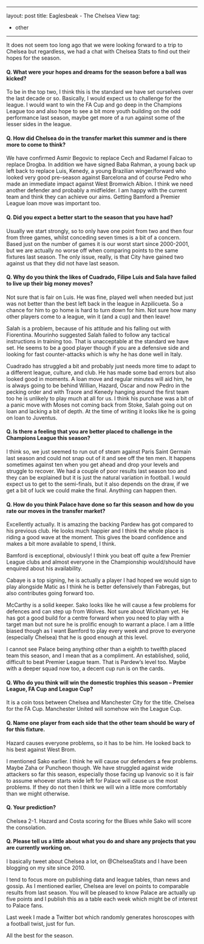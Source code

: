 ---
layout: post
title: Eaglesbeak - The Chelsea View
tag:
 - other
 ---
 
 It does not seem too long ago that we were looking forward to a trip to Chelsea but regardless, we had a chat with Chelsea Stats to find out their hopes for the season.

#### Q. What were your hopes and dreams for the season before a ball was kicked?

To be in the top two, I think this is the standard we have set ourselves over the last decade or so. Basically, I would expect us to challenge for the league. I would want to win the FA Cup and go deep in the Champions League too and also hope to see a bit more youth building on the odd performance last season, maybe get more of a run against some of the lesser sides in the league.

#### Q. How did Chelsea do in the transfer market this summer and is there more to come to think?

We have confirmed Asmir Begovic to replace Cech and Radamel Falcao to replace Drogba. In addition we have signed Baba Rahman, a young back up left back to replace Luis, Kenedy, a young Brazilian winger/forward who looked very good pre-season against Barcelona and of course Pedro who made an immediate impact against West Bromwich Albion. I think we need another defender and probably a midfielder. I am happy with the current team and think they can achieve our aims. Getting Bamford a Premier League loan move was important too.

#### Q. Did you expect a better start to the season that you have had?

Usually we start strongly, so to only have one point from two and then four from three games, whilst conceding seven times is a bit of a concern. Based just on the number of games it is our worst start since 2000-2001, but we are actually no worse off when comparing points to the same fixtures last season. The only issue, really, is that City have gained two against us that they did not have last season.

#### Q. Why do you think the likes of Cuadrado, Filipe Luis and Sala have failed to live up their big money moves?

Not sure that is fair on Luis. He was fine, played well when needed but just was not better than the best left back in the league in Azpilicueta. So a chance for him to go home is hard to turn down for him. Not sure how many other players come to a league, win it (and a cup) and then leave!

Salah is a problem, because of his attitude and his falling out with Fiorentina. Mourinho suggested Salah failed to follow any tactical instructions in training too. That is unacceptable at the standard we have set. He seems to be a good player though if you are a defensive side and looking for fast counter-attacks which is why he has done well in Italy.

Cuadrado has struggled a bit and probably just needs more time to adapt to a different league, culture, and club. He has made some bad errors but also looked good in moments. A loan move and regular minutes will aid him, he is always going to be behind Willian, Hazard, Oscar and now Pedro in the pecking order and with Traore and Kenedy hanging around the first team too he is unlikely to play much at all for us. I think his purchase was a bit of a panic move with Moses not coming back from Stoke, Salah going out on loan and lacking a bit of depth. At the time of writing it looks like he is going on loan to Juventus.

#### Q. Is there a feeling that you are better placed to challenge in the  Champions League this season?

I think so, we just seemed to run out of steam against Paris Saint Germain last season and could not snap out of it and see off the ten men. It happens sometimes against ten when you get ahead and drop your levels and struggle to recover. We had a couple of poor results last season too and they can be explained but it is just the natural variation in football. I would expect us to get to the semi-finals, but it also depends on the draw, if we get a bit of luck we could make the final. Anything can happen then.

#### Q. How do you think Palace have done so far this season and how do you rate our moves in the transfer market?

Excellently actually. It is amazing the backing Pardew has got compared to his previous club. He looks much happier and I think the whole place is riding a good wave at the moment. This gives the board confidence and makes a bit more available to spend, I think.

Bamford is exceptional, obviously! I think you beat off quite a few Premier League clubs and almost everyone in the Championship would/should have enquired about his availability.

Cabaye is a top signing, he is actually a player I had hoped we would sign to play alongside Matic as I think he is better defensively than Fabregas, but also contributes going forward too.

McCarthy is a solid keeper. Sako looks like he will cause a few problems for defences and can step up from Wolves. Not sure about Wickham yet. He has got a good build for a centre forward when you need to play with a target man but not sure he is prolific enough to warrant a place. I am a little biased though as I want Bamford to play every week and prove to everyone (especially Chelsea) that he is good enough at this level.

I cannot see Palace being anything other than a eighth to twelfth placed team this season, and I mean that as a compliment. An established, solid, difficult to beat Premier League team. That is Pardew’s level too. Maybe with a deeper squad now too, a decent cup run is on the cards.

#### Q. Who do you think will win the domestic trophies this season – Premier League, FA Cup and League Cup?

It is a coin toss between Chelsea and Manchester City for the title. Chelsea for the FA Cup. Manchester United will somehow win the League Cup.

#### Q. Name one player from each side that the other team should be wary of for this fixture.

Hazard causes everyone problems, so it has to be him. He looked back to his best against West Brom.

I mentioned Sako earlier. I think he will cause our defenders a few problems. Maybe Zaha or Puncheon though. We have struggled against wide attackers so far this season, especially those facing up Ivanovic so it is fair to assume whoever starts wide left for Palace will cause us the most problems. If they do not then I think we will win a little more comfortably than we might otherwise.

#### Q. Your prediction?

Chelsea 2-1. Hazard and Costa scoring for the Blues while Sako will score the consolation.

#### Q. Please tell us a little about what you do and share any projects that you are currently working on.

I basically tweet about Chelsea a lot, on @ChelseaStats and I have been blogging on my site since 2010.

I tend to focus more on publishing data and league tables, than news and gossip. As I mentioned earlier, Chelsea are level on points to comparable results from last season. You will be pleased to know Palace are actually up five points and I publish this as a table each week which might be of interest to Palace fans.

Last week I made a Twitter bot which randomly generates horoscopes with a football twist, just for fun.

All the best for the season.